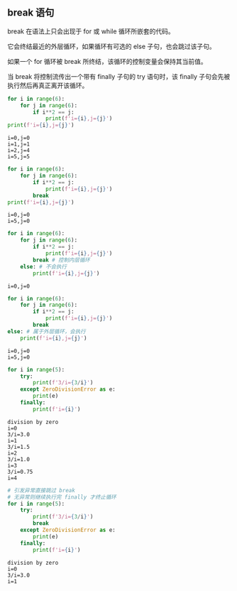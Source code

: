 ## break 语句

break 在语法上只会出现于 for 或 while 循环所嵌套的代码。

它会终结最近的外层循环，如果循环有可选的 else 子句，也会跳过该子句。

如果一个 for 循环被 break 所终结，该循环的控制变量会保持其当前值。

当 break 将控制流传出一个带有 finally 子句的 try 语句时，该  finally 子句会先被执行然后再真正离开该循环。


```python
for i in range(6):
    for j in range(6):
        if i**2 == j:
            print(f'i={i},j={j}')
print(f'i={i},j={j}')            
```

    i=0,j=0
    i=1,j=1
    i=2,j=4
    i=5,j=5
    


```python
for i in range(6):
    for j in range(6):
        if i**2 == j:
            print(f'i={i},j={j}')
        break
print(f'i={i},j={j}')  
```

    i=0,j=0
    i=5,j=0
    


```python
for i in range(6):
    for j in range(6):
        if i**2 == j:
            print(f'i={i},j={j}')
        break # 控制内层循环
    else: # 不会执行
        print(f'i={i},j={j}')  
```

    i=0,j=0
    


```python
for i in range(6):
    for j in range(6):
        if i**2 == j:
            print(f'i={i},j={j}')
        break
else: # 属于外层循环，会执行
    print(f'i={i},j={j}')  
```

    i=0,j=0
    i=5,j=0
    


```python
for i in range(5):
    try:
        print(f'3/i={3/i}')
    except ZeroDivisionError as e:
        print(e)
    finally:
        print(f'i={i}')
```

    division by zero
    i=0
    3/i=3.0
    i=1
    3/i=1.5
    i=2
    3/i=1.0
    i=3
    3/i=0.75
    i=4
    


```python
# 引发异常直接跳过 break
# 无异常则继续执行完 finally 才终止循环
for i in range(5):
    try:
        print(f'3/i={3/i}')
        break
    except ZeroDivisionError as e:
        print(e)
    finally:
        print(f'i={i}')
```

    division by zero
    i=0
    3/i=3.0
    i=1
    
